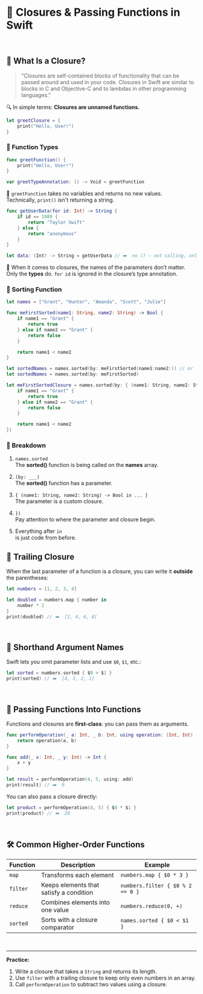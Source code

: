 # 🔗 Closures & Passing Functions in Swift  
<br/>

## 🧠 What Is a Closure?

> "Closures are self-contained blocks of functionality that can be passed around and used in your code. Closures in Swift are similar to blocks in C and Objective-C and to lambdas in other programming languages."

🔍 In simple terms: **Closures are unnamed functions.**

```swift
let greetClosure = {
    print("Hello, User!")
}
```

### 🧾 Function Types

```swift
func greetFunction() {
    print("Hello, User!")
}

var greetTypeAnnotation: () -> Void = greetFunction
```

🧠 `greetFunction` takes no variables and returns no new values.  
Technically, `print()` isn't returning a string.

```swift
func getUserData(for id: Int) -> String {
    if id == 1989 {
        return "Taylor Swift"
    } else {
        return "anonymous"
    }
}

let data: (Int) -> String = getUserData // ➡️  no () — not calling, only assigning
```

🧠 When it comes to closures, the names of the parameters don’t matter.  
Only the **types** do. `for id` is ignored in the closure’s type annotation.

### 🔢 Sorting Function

```swift
let names = ["Grant", "Hunter", "Amanda", "Scott", "Julie"]

func meFirstSorted(name1: String, name2: String) -> Bool {
    if name1 == "Grant" {
        return true
    } else if name2 == "Grant" {
        return false
    }

    return name1 < name2
}

let sortedNames = names.sorted(by: meFirstSorted(name1:name2:)) // or
let sortedNames = names.sorted(by: meFirstSorted)              
```

```swift
let meFirstSortedClosure = names.sorted(by: { (name1: String, name2: String) -> Bool in
    if name1 == "Grant" {
        return true
    } else if name2 == "Grant" {
        return false
    }

    return name1 < name2
})
```

### 🧵 Breakdown

1. `names.sorted`  
   The **sorted()** function is being called on the **names** array.

2. `(by: ___)`  
   The **sorted()** function has a parameter.

3. `{ (name1: String, name2: String) -> Bool in ... }`  
   The parameter is a custom closure.

4. `})`  
   Pay attention to where the parameter and closure begin.

5. Everything after `in`  
   is just code from before.













## 🔄 Trailing Closure

When the last parameter of a function is a closure, you can write it **outside** the parentheses:

```swift
let numbers = [1, 2, 3, 4]

let doubled = numbers.map { number in
    number * 2
}
print(doubled) // ➡️  [2, 4, 6, 8]
```

<br/>

## 💨 Shorthand Argument Names

Swift lets you omit parameter lists and use `$0`, `$1`, etc.:

```swift
let sorted = numbers.sorted { $0 > $1 }
print(sorted) // ➡️  [4, 3, 2, 1]
```

<br/>

## 🔗 Passing Functions Into Functions

Functions and closures are **first‑class**: you can pass them as arguments.

```swift
func performOperation(_ a: Int, _ b: Int, using operation: (Int, Int) -> Int) -> Int {
    return operation(a, b)
}

func add(_ x: Int, _ y: Int) -> Int {
    x + y
}

let result = performOperation(4, 5, using: add)
print(result) // ➡️  9
```

You can also pass a closure directly:

```swift
let product = performOperation(4, 5) { $0 * $1 }
print(product) // ➡️  20
```

<br/>

## 🛠️ Common Higher‑Order Functions

| Function | Description                               | Example                            |
|----------|-------------------------------------------|------------------------------------|
| `map`    | Transforms each element                  | `numbers.map { $0 * 3 }`           |
| `filter` | Keeps elements that satisfy a condition  | `numbers.filter { $0 % 2 == 0 }`   |
| `reduce` | Combines elements into one value         | `numbers.reduce(0, +)`             |
| `sorted` | Sorts with a closure comparator          | `names.sorted { $0 < $1 }`         |

<br/>

---

**Practice:**  
1. Write a closure that takes a `String` and returns its length.  
2. Use `filter` with a trailing closure to keep only even numbers in an array.  
3. Call `performOperation` to subtract two values using a closure.  
